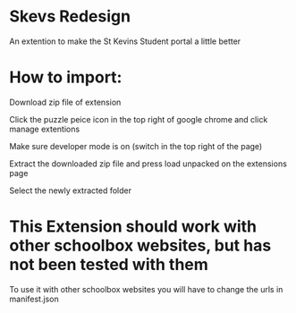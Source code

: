 # Skevs Redesign

An extention to make the St Kevins Student portal a little better

# How to import:

Download zip file of extension

Click the puzzle peice icon in the top right of google chrome and click manage extentions

Make sure developer mode is on (switch in the top right of the page)

Extract the downloaded zip file and press load unpacked on the extensions page

Select the newly extracted folder

# This Extension should work with other schoolbox websites, but has not been tested with them

To use it with other schoolbox websites you will have to change the urls in manifest.json